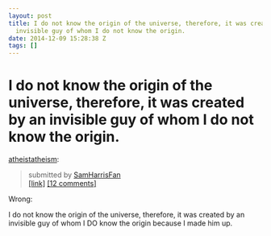 ```yaml
---
layout: post
title: I do not know the origin of the universe, therefore, it was created by an
  invisible guy of whom I do not know the origin.
date: 2014-12-09 15:28:38 Z
tags: []
---
```

# I do not know the origin of the universe, therefore, it was created by an invisible guy of whom I do not know the origin.

[atheistatheism](http://atheistatheism.tumblr.com/post/104747131885/i-do-not-know-the-origin-of-the-universe):

> submitted by [SamHarrisFan](http://ift.tt/1waF3SM)  
> [\[link\]](http://ift.tt/1w8b92P) [\[12 comments\]](http://ift.tt/1w8b92P)

Wrong:

I do not know the origin of the universe, therefore, it was created by an invisible guy of whom I DO know the origin because I made him up.
